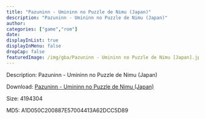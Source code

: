 ```yaml
---
title: "Pazuninn - Umininn no Puzzle de Nimu (Japan)"
description: "Pazuninn - Umininn no Puzzle de Nimu (Japan)"
author: 
categories: ["game","rom"]
date: 
displayInList: true
displayInMenu: false
dropCap: false
featuredImage: /img/gba/Pazuninn - Umininn no Puzzle de Nimu [Japan].jpg
---
```


Description: Pazuninn - Umininn no Puzzle de Nimu (Japan)

Download: <a style="text-decoration:underline;" href="https://mega.nz/#!2WAk2KaC!sxMBQxXpyX6VqtdWL5yOPOFRcEQFqMFecZxiL7novic" target = "_blank" rel = "nofollow" > Pazuninn - Umininn no Puzzle de Nimu (Japan)</a>

Size: 4194304

MD5: A1D050C200887E57004413A62DCC5D89

